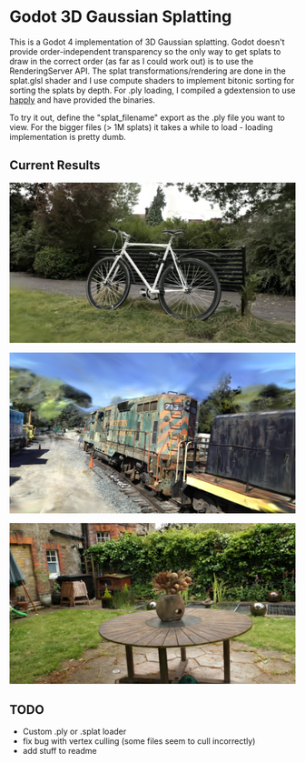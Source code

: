 # Godot 3D Gaussian Splatting

This is a Godot 4 implementation of 3D Gaussian splatting. Godot doesn't provide order-independent transparency so the only way to get splats to draw in the correct order (as far as I could work out) is to use the RenderingServer API. The splat transformations/rendering are done in the splat.glsl shader and I use compute shaders to implement bitonic sorting for sorting the splats by depth. For .ply loading, I compiled a gdextension to use [happly](https://github.com/nmwsharp/happly) and have provided the binaries.

To try it out, define the "splat_filename" export as the .ply file you want to view. For the bigger files (> 1M splats) it takes a while to load - loading implementation is pretty dumb. 

## Current Results

![bicycle](assets/bicycle.PNG)

![train](assets/train.PNG)

![garden](assets/garden.PNG)

## TODO 
- Custom .ply or .splat loader
- fix bug with vertex culling (some files seem to cull incorrectly)
- add stuff to readme

